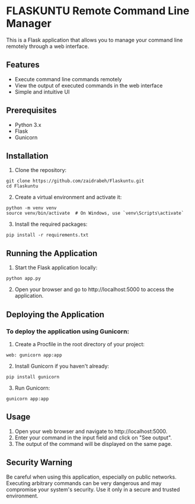 # FLASKUNTU Remote Command Line Manager

This is a Flask application that allows you to manage your command line remotely through a web interface. 

## Features

- Execute command line commands remotely
- View the output of executed commands in the web interface
- Simple and intuitive UI

## Prerequisites

- Python 3.x
- Flask
- Gunicorn

## Installation

1. Clone the repository:
```
git clone https://github.com/zaidrabeh/Flaskuntu.git
cd Flaskuntu
```

2. Create a virtual environment and activate it:
```
python -m venv venv
source venv/bin/activate  # On Windows, use `venv\Scripts\activate`
```
3. Install the required packages:
```
pip install -r requirements.txt
```
## Running the Application

1. Start the Flask application locally:
```
python app.py
```
2. Open your browser and go to http://localhost:5000 to access the application.

## Deploying the Application

### To deploy the application using Gunicorn:

1. Create a Procfile in the root directory of your project:
```
web: gunicorn app:app
```
2. Install Gunicorn if you haven't already:
```
pip install gunicorn
```
3. Run Gunicorn:
```
gunicorn app:app
```
## Usage

1. Open your web browser and navigate to http://localhost:5000.
2. Enter your command in the input field and click on "See output".
3. The output of the command will be displayed on the same page.

## Security Warning

Be careful when using this application, especially on public networks. Executing arbitrary commands can be very dangerous and may compromise your system's security. Use it only in a secure and trusted environment.

